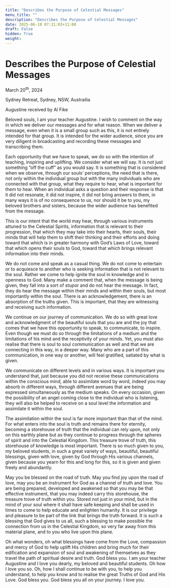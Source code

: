 ```yaml
---
title: "Describes the Purpose of Celestial Messages"
menu_title: ""
description: "Describes the Purpose of Celestial Messages"
date: 2025-06-18 07:21:03+11:00
draft: False
hidden: True
weight:
---
```

# Describes the Purpose of Celestial Messages

March 20<sup>th</sup>, 2024

Sydney Retreat, Sydney, NSW, Austrailia

Augustine received by Al Fike

Beloved souls, I am your teacher Augustine. I wish to comment on the way in which we deliver our messages and for what reason. When we deliver a message, even when it is a small group such as this, it is not entirely intended for that group. It is intended for the wider audience, since you are very diligent in broadcasting and recording these messages and transcribing them.

Each opportunity that we have to speak, we do so with the intention of teaching, inspiring and uplifting. We consider what we will say. It is not just something “off the cuff” as you would say. It is something that is considered when we observe, through our souls’ perceptions, the need that is there, not only within the individual group but with the many individuals who are connected with that group, what they require to hear, what is important for them to hear. When an individual asks a question and their response is that it did not resonate, it did not inspire, it did not bring answers to them, in many ways it is of no consequence to us, nor should it be to you, my beloved brothers and sisters, because the wider audience has benefited from the message.

This is our intent that the world may hear, through various instruments attuned to the Celestial Spirits, information that is relevant to their progression, that which they may take into their hearts, their souls, their minds that will help them to shift their thinking and their efforts and doing toward that which is in greater harmony with God’s Laws of Love, toward that which opens their souls to God, toward that which brings relevant information into their minds.

We do not come and speak as a casual thing. We do not come to entertain or to acquiesce to another who is seeking information that is not relevant to the soul. Rather we come to help ignite the soul in knowledge and in openness to God. Many make a comment that, when the message is being given, they fall into a sort of stupor and do not hear the message. In fact, they do hear the message within their minds and within their souls, but most importantly within the soul. There is an acknowledgement, there is an absorption of the truths given. This is important, that they are witnessing and receiving such information.

We continue on our journey of communication. We do so with great love and acknowledgment of the beautiful souls that you are and the joy that comes that we have this opportunity to speak, to communicate, to inspire. Even though we must do so through the limitations of a medium and the limitations of his mind and the receptivity of your minds. Yet, you must also realise that there is soul to soul communication as well and that we are connecting in this way, in a deeper way. Many who are a part of this communication, in one way or another, will feel gratified, satiated by what is given.

We communicate on different levels and in various ways. It is important you understand that, just because you did not receive these communications within the conscious mind, able to assimilate word by word, indeed you may absorb in different ways, through different avenues that are being expressed simultaneously as the medium speaks. On every occasion, given the possibility of an angel coming close to the individual who is listening, they will also be helped to receive on a soul level the information and assimilate it within the soul.

The assimilation within the soul is far more important than that of the mind. For what enters into the soul is truth and remains there for eternity, becoming a storehouse of truth that the individual can rely upon, not only on this earthly plane but as they continue to progress through the spheres of  spirit and into the Celestial Kingdom. This treasure trove of truth, this storehouse of knowledge is most important. There is so much given to you, my beloved students, in such a great variety of ways, beautiful, beautiful blessings, given with love, given by God through His various channels, given because you yearn for this and long for this, so it is given and given freely and abundantly.

May you be blessed on the road of truth. May you find joy upon the road of love, may you be an instrument for God as a channel of truth and love. You are being prepared, developed and awakened so that you may be that effective instrument, that you may indeed carry this storehouse, the treasure trove of truth within you. Stored not just in your mind, but in the mind of your soul where it shall have safe keeping and shall be used in times to come to help educate and enlighten humanity. It is our privilege and pleasure to be part of the link that brings the truth forward. It is such a blessing that God gives to us all, such a blessing to make possible the connection from us in the Celestial Kingdom, so very far away from this material plane, and to you who live upon this plane.

Oh what wonders, oh what blessings have come from the Love, compassion and mercy of God to help uplift His children and bring much for their edification and expansion of soul and awakening of themselves as they travel the path of spiritual desire and truth. God bless you. I am your teacher Augustine and I love you dearly, my beloved and beautiful students. Oh how I love you so. Oh, how I shall continue to be with you, to help you understand, to help you know and to realise the great Truths of God and His Love. God bless you. God bless you all on your journey. I love you.
